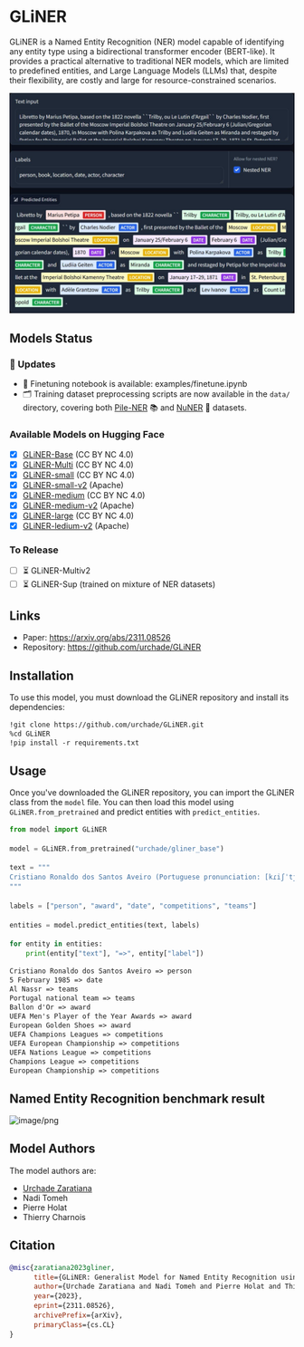 # GLiNER

GLiNER is a Named Entity Recognition (NER) model capable of identifying any entity type using a bidirectional transformer encoder (BERT-like). It provides a practical alternative to traditional NER models, which are limited to predefined entities, and Large Language Models (LLMs) that, despite their flexibility, are costly and large for resource-constrained scenarios.

![Demo Image](demo.jpg)

## Models Status
### 📢 Updates
- 📝 Finetuning notebook is available: examples/finetune.ipynb
- 🗂 Training dataset preprocessing scripts are now available in the `data/` directory, covering both [Pile-NER](https://huggingface.co/datasets/Universal-NER/Pile-NER-type) 📚 and [NuNER](https://huggingface.co/datasets/numind/NuNER) 📘 datasets.

### Available Models on Hugging Face
- [x] [GLiNER-Base](https://huggingface.co/urchade/gliner_base) (CC BY NC 4.0)
- [x] [GLiNER-Multi](https://huggingface.co/urchade/gliner_multi) (CC BY NC 4.0)
- [x] [GLiNER-small](https://huggingface.co/urchade/gliner_small) (CC BY NC 4.0)
- [x] [GLiNER-small-v2](https://huggingface.co/urchade/gliner_smallv2) (Apache)
- [x] [GLiNER-medium](https://huggingface.co/urchade/gliner_medium) (CC BY NC 4.0)
- [x] [GLiNER-medium-v2](https://huggingface.co/urchade/gliner_mediumv2) (Apache)
- [x] [GLiNER-large](https://huggingface.co/urchade/gliner_large) (CC BY NC 4.0)
- [x] [GLiNER-ledium-v2](https://huggingface.co/urchade/gliner_largev2) (Apache)

### To Release
- [ ] ⏳ GLiNER-Multiv2
- [ ] ⏳ GLiNER-Sup (trained on mixture of NER datasets)

## Links

* Paper: https://arxiv.org/abs/2311.08526
* Repository: https://github.com/urchade/GLiNER

## Installation
To use this model, you must download the GLiNER repository and install its dependencies:
```
!git clone https://github.com/urchade/GLiNER.git
%cd GLiNER
!pip install -r requirements.txt
```

## Usage
Once you've downloaded the GLiNER repository, you can import the GLiNER class from the `model` file. You can then load this model using `GLiNER.from_pretrained` and predict entities with `predict_entities`.

```python
from model import GLiNER

model = GLiNER.from_pretrained("urchade/gliner_base")

text = """
Cristiano Ronaldo dos Santos Aveiro (Portuguese pronunciation: [kɾiʃˈtjɐnu ʁɔˈnaldu]; born 5 February 1985) is a Portuguese professional footballer who plays as a forward for and captains both Saudi Pro League club Al Nassr and the Portugal national team. Widely regarded as one of the greatest players of all time, Ronaldo has won five Ballon d'Or awards,[note 3] a record three UEFA Men's Player of the Year Awards, and four European Golden Shoes, the most by a European player. He has won 33 trophies in his career, including seven league titles, five UEFA Champions Leagues, the UEFA European Championship and the UEFA Nations League. Ronaldo holds the records for most appearances (183), goals (140) and assists (42) in the Champions League, goals in the European Championship (14), international goals (128) and international appearances (205). He is one of the few players to have made over 1,200 professional career appearances, the most by an outfield player, and has scored over 850 official senior career goals for club and country, making him the top goalscorer of all time.
"""

labels = ["person", "award", "date", "competitions", "teams"]

entities = model.predict_entities(text, labels)

for entity in entities:
    print(entity["text"], "=>", entity["label"])
```

```
Cristiano Ronaldo dos Santos Aveiro => person
5 February 1985 => date
Al Nassr => teams
Portugal national team => teams
Ballon d'Or => award
UEFA Men's Player of the Year Awards => award
European Golden Shoes => award
UEFA Champions Leagues => competitions
UEFA European Championship => competitions
UEFA Nations League => competitions
Champions League => competitions
European Championship => competitions
```

## Named Entity Recognition benchmark result

![image/png](https://cdn-uploads.huggingface.co/production/uploads/6317233cc92fd6fee317e030/Y5f7tK8lonGqeeO6L6bVI.png)

## Model Authors
The model authors are:
* [Urchade Zaratiana](https://huggingface.co/urchade)
* Nadi Tomeh
* Pierre Holat
* Thierry Charnois

## Citation
```bibtex
@misc{zaratiana2023gliner,
      title={GLiNER: Generalist Model for Named Entity Recognition using Bidirectional Transformer}, 
      author={Urchade Zaratiana and Nadi Tomeh and Pierre Holat and Thierry Charnois},
      year={2023},
      eprint={2311.08526},
      archivePrefix={arXiv},
      primaryClass={cs.CL}
}
```
